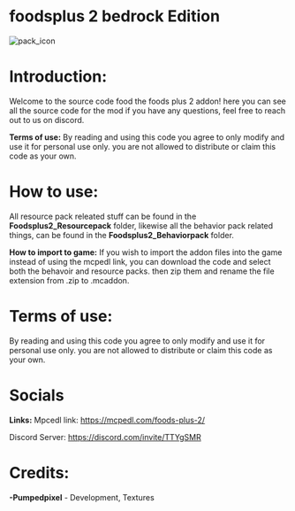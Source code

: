 # foodsplus 2 bedrock Edition
![pack_icon](https://user-images.githubusercontent.com/68846645/205113960-2e5c1282-4cf0-4ba4-9a5b-41c088171641.png)

 # **Introduction:**
 Welcome to the source code food the foods plus 2 addon! here you can see all the source code for the mod
 if you have any questions, feel free to reach out to us on discord.
 
 **Terms of use:**
 By reading and using this code you agree to only modify and use it for personal use only. you are not allowed
 to distribute or claim this code as your own.
 
 # **How to use:**
 All resource pack releated stuff can be found in the **Foodsplus2_Resourcepack** folder, likewise all the behavior pack related things,
 can be found in the **Foodsplus2_Behaviorpack** folder.
 
**How to import to game:**
If you wish to import the addon files into the game instead of using the mcpedl link, you can download the code and select both the behavoir and resource packs. then zip them and rename the file extension from .zip to .mcaddon.
 
 # **Terms of use:**
 By reading and using this code you agree to only modify and use it for personal use only. you are not allowed
 to distribute or claim this code as your own.
 
 # Socials
 **Links:**
 Mpcedl link: https://mcpedl.com/foods-plus-2/
 
 Discord Server: https://discord.com/invite/TTYgSMR
 
# **Credits:**
**-Pumpedpixel** - Development, Textures

